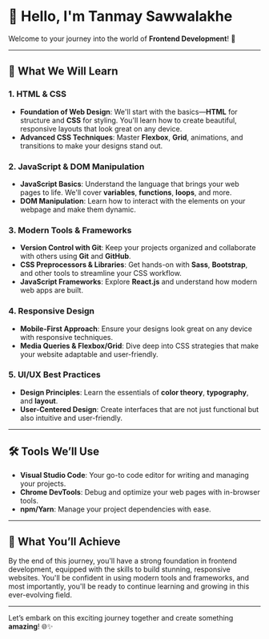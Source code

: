 

# 👋 Hello, I'm **Tanmay Sawwalakhe**

Welcome to your journey into the world of **Frontend Development**! 🚀

---

## 🌟 What We Will Learn

### 1. **HTML & CSS**
   - **Foundation of Web Design**: We'll start with the basics—**HTML** for structure and **CSS** for styling. You'll learn how to create beautiful, responsive layouts that look great on any device.
   - **Advanced CSS Techniques**: Master **Flexbox**, **Grid**, animations, and transitions to make your designs stand out.

### 2. **JavaScript & DOM Manipulation**
   - **JavaScript Basics**: Understand the language that brings your web pages to life. We'll cover **variables**, **functions**, **loops**, and more.
   - **DOM Manipulation**: Learn how to interact with the elements on your webpage and make them dynamic.

### 3. **Modern Tools & Frameworks**
   - **Version Control with Git**: Keep your projects organized and collaborate with others using **Git** and **GitHub**.
   - **CSS Preprocessors & Libraries**: Get hands-on with **Sass**, **Bootstrap**, and other tools to streamline your CSS workflow.
   - **JavaScript Frameworks**: Explore **React.js** and understand how modern web apps are built.

### 4. **Responsive Design**
   - **Mobile-First Approach**: Ensure your designs look great on any device with responsive techniques.
   - **Media Queries & Flexbox/Grid**: Dive deep into CSS strategies that make your website adaptable and user-friendly.

### 5. **UI/UX Best Practices**
   - **Design Principles**: Learn the essentials of **color theory**, **typography**, and **layout**.
   - **User-Centered Design**: Create interfaces that are not just functional but also intuitive and user-friendly.

---

## 🛠️ **Tools We’ll Use**
- **Visual Studio Code**: Your go-to code editor for writing and managing your projects.
- **Chrome DevTools**: Debug and optimize your web pages with in-browser tools.
- **npm/Yarn**: Manage your project dependencies with ease.

---

## 🚀 **What You’ll Achieve**
By the end of this journey, you'll have a strong foundation in frontend development, equipped with the skills to build stunning, responsive websites. You'll be confident in using modern tools and frameworks, and most importantly, you'll be ready to continue learning and growing in this ever-evolving field.

---

Let’s embark on this exciting journey together and create something **amazing**! 🌐✨
